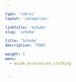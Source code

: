 ```yaml
---

type: 'rubric'
layout: 'categories'

linkTitle: 'Schuhe'
slug: 'schuhe'

title: 'Schuhe'
description: 'TODO'

weight: 5
menu:
  - aside_accessories_clothing


---
```

